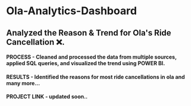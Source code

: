 # Ola-Analytics-Dashboard
## Analyzed the Reason & Trend for Ola's Ride Cancellation ❌.
#### PROCESS - Cleaned and processed the data from multiple sources, applied SQL queries, and visualized the trend using POWER BI.
#### RESULTS - Identified the reasons for most ride cancellations in ola and many more...

#### PROJECT LINK - updated soon..
